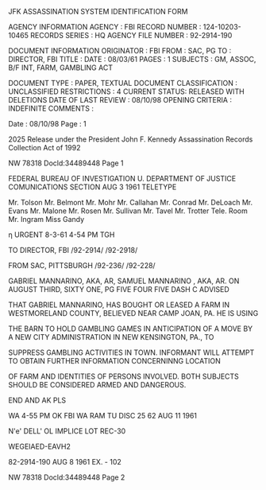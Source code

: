 JFK ASSASSINATION SYSTEM
IDENTIFICATION FORM

AGENCY INFORMATION
AGENCY : FBI
RECORD NUMBER : 124-10203-10465
RECORDS SERIES : HQ
AGENCY FILE NUMBER : 92-2914-190

DOCUMENT INFORMATION
ORIGINATOR : FBI
FROM : SAC, PG
TO : DIRECTOR, FBI
TITLE :
DATE : 08/03/61
PAGES : 1
SUBJECTS : GM, ASSOC, B/F INT, FARM, GAMBLING ACT

DOCUMENT TYPE : PAPER, TEXTUAL DOCUMENT
CLASSIFICATION : UNCLASSIFIED
RESTRICTIONS : 4
CURRENT STATUS: RELEASED WITH DELETIONS
DATE OF LAST REVIEW : 08/10/98
OPENING CRITERIA : INDEFINITE
COMMENTS :

Date : 08/10/98
Page : 1

2025 Release under the President John F. Kennedy
Assassination Records Collection Act of 1992

NW 78318
Docld:34489448 Page 1

FEDERAL BUREAU OF INVESTIGATION
U. DEPARTMENT OF JUSTICE
COMUNICATIONS SECTION
AUG 3 1961
TELETYPE

Mr. Tolson
Mr. Belmont
Mr. Mohr
Mr. Callahan
Mr. Conrad
Mr. DeLoach
Mr. Evans
Mr. Malone
Mr. Rosen
Mr. Sullivan
Mr. Tavel
Mr. Trotter
Tele. Room
Mr. Ingram
Miss Gandy

η
URGENT 8-3-61 4-54 PM TGH

TO DIRECTOR, FBI /92-2914/ /92-2918/

FROM SAC, PITTSBURGH /92-236/ /92-228/

GABRIEL MANNARINO, AKA, AR, SAMUEL MANNARINO , AKA, AR. ON
AUGUST THIRD, SIXTY ONE, PG FIVE FOUR FIVE DASH C ADVISED

THAT GABRIEL MANNARINO, HAS BOUGHT OR LEASED A FARM IN
WESTMORELAND COUNTY, BELIEVED NEAR CAMP JOAN, PA. HE IS USING

THE BARN TO HOLD GAMBLING GAMES IN ANTICIPATION OF A MOVE
BY A NEW CITY ADMINISTRATION IN NEW KENSINGTON, PA., TO

SUPPRESS GAMBLING ACTIVITIES IN TOWN. INFORMANT WILL
ATTEMPT TO OBTAIN FURTHER INFORMATION CONCERNINNG LOCATION

OF FARM AND IDENTITIES OF PERSONS INVOLVED. BOTH SUBJECTS
SHOULD BE CONSIDERED ARMED AND DANGEROUS.

END AND AK PLS

WA 4-55 PM OK FBI WA RAM
TU DISC
25
62 AUG 11 1961

N'e' DELL' OL IMPLICE
LOT
REC-30

WEGEIAED-EAVH2

82-2914-190
AUG 8 1961
EX. - 102

NW 78318
Docld:34489448 Page 2
